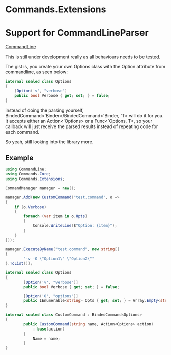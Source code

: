 # Commands.Extensions

# Support for CommandLineParser
[CommandLine](https://github.com/commandlineparser/commandline)

This is still under development really as all behaviours needs to be tested.

The gist is, you create your own Options class with the Option attribute from commandline, as seen below:

```cs
internal sealed class Options
{
	[Option('v', "verbose")
	public bool Verbose { get; set; } = false;
}
```
instead of doing the parsing yourself, BindedCommand<'Binder>/BindedCommand<'Binder, 'T> will do it for you. It accepts either an Action<'Options> or a Func<`Options, T>, so your callback will just receive the parsed results instead of repeating code for each command.

So yeah, still looking into the library more.

## Example
```cs
using CommandLine;
using Commands.Core;
using Commands.Extensions;

CommandManager manager = new();

manager.Add(new CustomCommand("test.command", o =>
{
	if (o.Verbose)
    {
		foreach (var item in o.Opts)
        {
            Console.WriteLine($"Option: {item}");
        }
    }
}));

manager.ExecuteByName("test.command", new string[]
{
		"-v -O \"Option1\" \"Option2\""
}.ToList());

internal sealed class Options
{
		[Option('v', "verbose")]
		public bool Verbose { get; set; } = false;

		[Option('O', "options")]
		public IEnumerable<string> Opts { get; set; } = Array.Empty<string>();
}

internal sealed class CustomCommand : BindedCommand<Options>
{
		public CustomCommand(string name, Action<Options> action)
			: base(action)
		{
			Name = name;
		}
}
```
